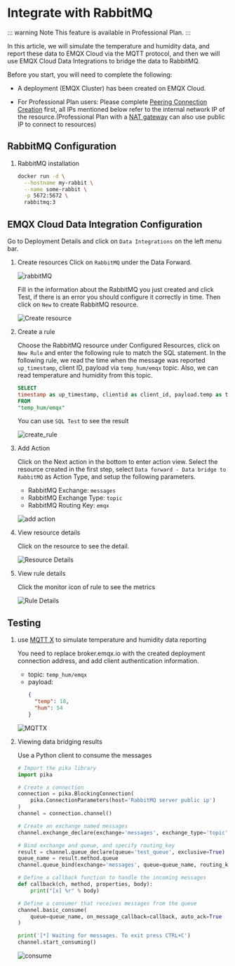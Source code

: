 # Integrate with RabbitMQ

::: warning Note
This feature is available in Professional Plan.
:::

In this article, we will simulate the temperature and humidity data, and report these data to EMQX Cloud via the MQTT protocol, and then we will use EMQX Cloud Data Integrations to bridge the data to RabbitMQ.

Before you start, you will need to complete the following:

* A deployment (EMQX Cluster) has been created on EMQX Cloud.

* For Professional Plan users: Please complete [Peering Connection Creation](../deployments/vpc_peering.md) first, all IPs mentioned below refer to the internal network IP of the resource.(Professional Plan with a [NAT gateway](../vas/nat-gateway.md) can also use public IP to connect to resources)

## RabbitMQ Configuration
1. RabbitMQ installation

   ```bash
   docker run -d \
     --hostname my-rabbit \
     --name some-rabbit \
     -p 5672:5672 \
     rabbitmq:3
   ```

## EMQX Cloud Data Integration Configuration

Go to Deployment Details and click on `Data Integrations` on the left menu bar.

1. Create resources
   Click on `RabbitMQ` under the Data Forward.

   ![rabbitMQ](./_assets/rabbitmq.png)

   Fill in the information about the RabbitMQ you just created and click Test, if there is an error you should configure it correctly in time. Then click on `New` to create RabbitMQ resource.

   ![Create resource](./_assets/rabbitmq_create_resource.png)

2. Create a rule

   Choose the RabbitMQ resource under Configured Resources, click on `New Rule` and enter the following rule to match the SQL statement. In the following rule, we read the time when the message was reported `up_timestamp`, client ID, payload via `temp_hum/emqx` topic. Also, we can read temperature and humidity from this topic.

   ```sql
   SELECT
   timestamp as up_timestamp, clientid as client_id, payload.temp as temp, payload.hum as hum
   FROM
   "temp_hum/emqx"
   ```

   You can use `SQL Test` to see the result

   ![create_rule](./_assets/rule_engine_redis_sql_test.png)

3. Add Action

   Click on the Next action in the bottom to enter action view. Select the resource created in the first step, select `Data forward - Data bridge to RabbitMQ` as Action Type, and setup the following parameters.

   - RabbitMQ Exchange: `messages`
   - RabbitMQ Exchange Type: `topic`
   - RabbitMQ Routing Key: `emqx`

   ![add action](./_assets/rabbitmq_create_action.png)

4. View resource details

   Click on the resource to see the detail.
   
   ![Resource Details](./_assets/rabbitmq_view_resource.png)

5. View rule details

   Click the monitor icon of rule to see the metrics

   ![Rule Details](./_assets/rabbitmq_view_rule.png)

## Testing

1. use [MQTT X](https://mqttx.app/) to simulate temperature and humidity data reporting

   You need to replace broker.emqx.io with the created deployment connection address, and add client authentication information.
    - topic: `temp_hum/emqx`
    - payload:
      ```json
      {
        "temp": 18,
        "hum": 54
      }
      ```

   ![MQTTX](./_assets/webhook_mqttx_publish.png)
2. Viewing data bridging results

   Use a Python client to consume the messages

   ```python
   # Import the pika library
   import pika
   
   # Create a connection
   connection = pika.BlockingConnection(
       pika.ConnectionParameters(host='RabbitMQ server public ip')
   )
   channel = connection.channel()
   
   # Create an exchange named messages
   channel.exchange_declare(exchange='messages', exchange_type='topic')
   
   # Bind exchange and queue, and specify routing_key
   result = channel.queue_declare(queue='test_queue', exclusive=True)
   queue_name = result.method.queue
   channel.queue_bind(exchange='messages', queue=queue_name, routing_key='emqx')
   
   # Define a callback function to handle the incoming messages
   def callback(ch, method, properties, body):
       print("[x] %r" % body)
   
   # Define a consumer that receives messages from the queue
   channel.basic_consume(
       queue=queue_name, on_message_callback=callback, auto_ack=True
   )
   
   print('[*] Waiting for messages. To exit press CTRL+C')
   channel.start_consuming()
   ```

   ![consume](./_assets/rabbitmq_consume.png)
